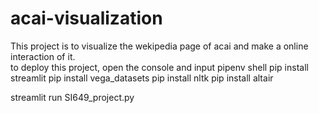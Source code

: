 # acai-visualization

This project is to visualize the wekipedia page of acai and make a online interaction of it.   
to deploy this project, open the console and input
pipenv shell
pip install streamlit
pip install vega_datasets
pip install nltk
pip install altair

streamlit run SI649_project.py
